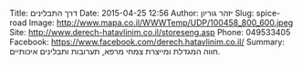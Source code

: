 Title: דרך התבלינים
Date: 2015-04-25 12:56
Author: יזהר גוריון
Slug: spice-road
Image: http://www.mapa.co.il/WWWTemp/UDP/100458_800_600.jpeg
Site: http://www.derech-hatavlinim.co.il/storeseng.asp
Phone: 049533405
Facebook: https://www.facebook.com/derech.hatavlinim.co.il/
Summary: חווה המגדלת ומייצרת צמחי מרפא, תערובות ותבלינים איכותיים.
